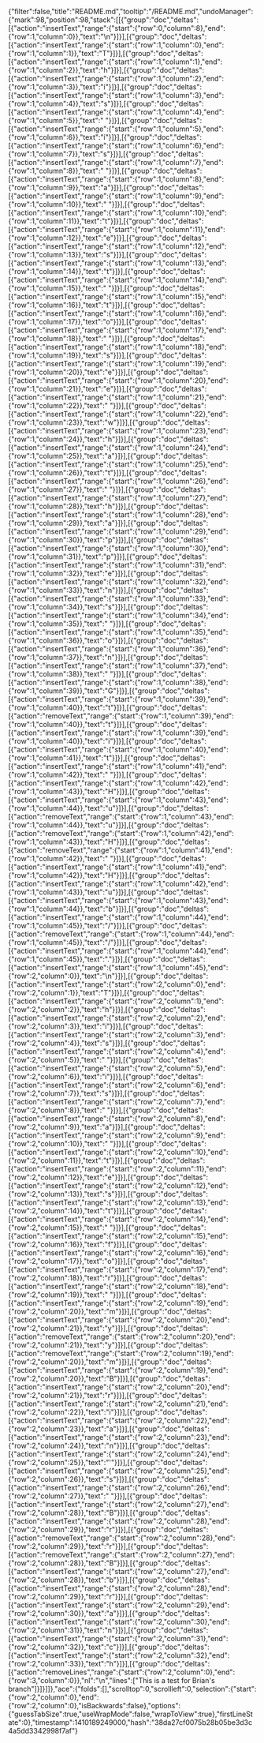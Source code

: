 {"filter":false,"title":"README.md","tooltip":"/README.md","undoManager":{"mark":98,"position":98,"stack":[[{"group":"doc","deltas":[{"action":"insertText","range":{"start":{"row":0,"column":8},"end":{"row":1,"column":0}},"text":"\n"}]}],[{"group":"doc","deltas":[{"action":"insertText","range":{"start":{"row":1,"column":0},"end":{"row":1,"column":1}},"text":"T"}]}],[{"group":"doc","deltas":[{"action":"insertText","range":{"start":{"row":1,"column":1},"end":{"row":1,"column":2}},"text":"h"}]}],[{"group":"doc","deltas":[{"action":"insertText","range":{"start":{"row":1,"column":2},"end":{"row":1,"column":3}},"text":"i"}]}],[{"group":"doc","deltas":[{"action":"insertText","range":{"start":{"row":1,"column":3},"end":{"row":1,"column":4}},"text":"s"}]}],[{"group":"doc","deltas":[{"action":"insertText","range":{"start":{"row":1,"column":4},"end":{"row":1,"column":5}},"text":" "}]}],[{"group":"doc","deltas":[{"action":"insertText","range":{"start":{"row":1,"column":5},"end":{"row":1,"column":6}},"text":"i"}]}],[{"group":"doc","deltas":[{"action":"insertText","range":{"start":{"row":1,"column":6},"end":{"row":1,"column":7}},"text":"s"}]}],[{"group":"doc","deltas":[{"action":"insertText","range":{"start":{"row":1,"column":7},"end":{"row":1,"column":8}},"text":" "}]}],[{"group":"doc","deltas":[{"action":"insertText","range":{"start":{"row":1,"column":8},"end":{"row":1,"column":9}},"text":"a"}]}],[{"group":"doc","deltas":[{"action":"insertText","range":{"start":{"row":1,"column":9},"end":{"row":1,"column":10}},"text":" "}]}],[{"group":"doc","deltas":[{"action":"insertText","range":{"start":{"row":1,"column":10},"end":{"row":1,"column":11}},"text":"t"}]}],[{"group":"doc","deltas":[{"action":"insertText","range":{"start":{"row":1,"column":11},"end":{"row":1,"column":12}},"text":"e"}]}],[{"group":"doc","deltas":[{"action":"insertText","range":{"start":{"row":1,"column":12},"end":{"row":1,"column":13}},"text":"s"}]}],[{"group":"doc","deltas":[{"action":"insertText","range":{"start":{"row":1,"column":13},"end":{"row":1,"column":14}},"text":"t"}]}],[{"group":"doc","deltas":[{"action":"insertText","range":{"start":{"row":1,"column":14},"end":{"row":1,"column":15}},"text":" "}]}],[{"group":"doc","deltas":[{"action":"insertText","range":{"start":{"row":1,"column":15},"end":{"row":1,"column":16}},"text":"t"}]}],[{"group":"doc","deltas":[{"action":"insertText","range":{"start":{"row":1,"column":16},"end":{"row":1,"column":17}},"text":"o"}]}],[{"group":"doc","deltas":[{"action":"insertText","range":{"start":{"row":1,"column":17},"end":{"row":1,"column":18}},"text":" "}]}],[{"group":"doc","deltas":[{"action":"insertText","range":{"start":{"row":1,"column":18},"end":{"row":1,"column":19}},"text":"s"}]}],[{"group":"doc","deltas":[{"action":"insertText","range":{"start":{"row":1,"column":19},"end":{"row":1,"column":20}},"text":"e"}]}],[{"group":"doc","deltas":[{"action":"insertText","range":{"start":{"row":1,"column":20},"end":{"row":1,"column":21}},"text":"e"}]}],[{"group":"doc","deltas":[{"action":"insertText","range":{"start":{"row":1,"column":21},"end":{"row":1,"column":22}},"text":" "}]}],[{"group":"doc","deltas":[{"action":"insertText","range":{"start":{"row":1,"column":22},"end":{"row":1,"column":23}},"text":"w"}]}],[{"group":"doc","deltas":[{"action":"insertText","range":{"start":{"row":1,"column":23},"end":{"row":1,"column":24}},"text":"h"}]}],[{"group":"doc","deltas":[{"action":"insertText","range":{"start":{"row":1,"column":24},"end":{"row":1,"column":25}},"text":"a"}]}],[{"group":"doc","deltas":[{"action":"insertText","range":{"start":{"row":1,"column":25},"end":{"row":1,"column":26}},"text":"t"}]}],[{"group":"doc","deltas":[{"action":"insertText","range":{"start":{"row":1,"column":26},"end":{"row":1,"column":27}},"text":" "}]}],[{"group":"doc","deltas":[{"action":"insertText","range":{"start":{"row":1,"column":27},"end":{"row":1,"column":28}},"text":"h"}]}],[{"group":"doc","deltas":[{"action":"insertText","range":{"start":{"row":1,"column":28},"end":{"row":1,"column":29}},"text":"a"}]}],[{"group":"doc","deltas":[{"action":"insertText","range":{"start":{"row":1,"column":29},"end":{"row":1,"column":30}},"text":"p"}]}],[{"group":"doc","deltas":[{"action":"insertText","range":{"start":{"row":1,"column":30},"end":{"row":1,"column":31}},"text":"p"}]}],[{"group":"doc","deltas":[{"action":"insertText","range":{"start":{"row":1,"column":31},"end":{"row":1,"column":32}},"text":"e"}]}],[{"group":"doc","deltas":[{"action":"insertText","range":{"start":{"row":1,"column":32},"end":{"row":1,"column":33}},"text":"n"}]}],[{"group":"doc","deltas":[{"action":"insertText","range":{"start":{"row":1,"column":33},"end":{"row":1,"column":34}},"text":"s"}]}],[{"group":"doc","deltas":[{"action":"insertText","range":{"start":{"row":1,"column":34},"end":{"row":1,"column":35}},"text":" "}]}],[{"group":"doc","deltas":[{"action":"insertText","range":{"start":{"row":1,"column":35},"end":{"row":1,"column":36}},"text":"o"}]}],[{"group":"doc","deltas":[{"action":"insertText","range":{"start":{"row":1,"column":36},"end":{"row":1,"column":37}},"text":"n"}]}],[{"group":"doc","deltas":[{"action":"insertText","range":{"start":{"row":1,"column":37},"end":{"row":1,"column":38}},"text":" "}]}],[{"group":"doc","deltas":[{"action":"insertText","range":{"start":{"row":1,"column":38},"end":{"row":1,"column":39}},"text":"G"}]}],[{"group":"doc","deltas":[{"action":"insertText","range":{"start":{"row":1,"column":39},"end":{"row":1,"column":40}},"text":"t"}]}],[{"group":"doc","deltas":[{"action":"removeText","range":{"start":{"row":1,"column":39},"end":{"row":1,"column":40}},"text":"t"}]}],[{"group":"doc","deltas":[{"action":"insertText","range":{"start":{"row":1,"column":39},"end":{"row":1,"column":40}},"text":"i"}]}],[{"group":"doc","deltas":[{"action":"insertText","range":{"start":{"row":1,"column":40},"end":{"row":1,"column":41}},"text":"t"}]}],[{"group":"doc","deltas":[{"action":"insertText","range":{"start":{"row":1,"column":41},"end":{"row":1,"column":42}},"text":" "}]}],[{"group":"doc","deltas":[{"action":"insertText","range":{"start":{"row":1,"column":42},"end":{"row":1,"column":43}},"text":"H"}]}],[{"group":"doc","deltas":[{"action":"insertText","range":{"start":{"row":1,"column":43},"end":{"row":1,"column":44}},"text":"u"}]}],[{"group":"doc","deltas":[{"action":"removeText","range":{"start":{"row":1,"column":43},"end":{"row":1,"column":44}},"text":"u"}]}],[{"group":"doc","deltas":[{"action":"removeText","range":{"start":{"row":1,"column":42},"end":{"row":1,"column":43}},"text":"H"}]}],[{"group":"doc","deltas":[{"action":"removeText","range":{"start":{"row":1,"column":41},"end":{"row":1,"column":42}},"text":" "}]}],[{"group":"doc","deltas":[{"action":"insertText","range":{"start":{"row":1,"column":41},"end":{"row":1,"column":42}},"text":"H"}]}],[{"group":"doc","deltas":[{"action":"insertText","range":{"start":{"row":1,"column":42},"end":{"row":1,"column":43}},"text":"u"}]}],[{"group":"doc","deltas":[{"action":"insertText","range":{"start":{"row":1,"column":43},"end":{"row":1,"column":44}},"text":"b"}]}],[{"group":"doc","deltas":[{"action":"insertText","range":{"start":{"row":1,"column":44},"end":{"row":1,"column":45}},"text":"/"}]}],[{"group":"doc","deltas":[{"action":"removeText","range":{"start":{"row":1,"column":44},"end":{"row":1,"column":45}},"text":"/"}]}],[{"group":"doc","deltas":[{"action":"insertText","range":{"start":{"row":1,"column":44},"end":{"row":1,"column":45}},"text":"."}]}],[{"group":"doc","deltas":[{"action":"insertText","range":{"start":{"row":1,"column":45},"end":{"row":2,"column":0}},"text":"\n"}]}],[{"group":"doc","deltas":[{"action":"insertText","range":{"start":{"row":2,"column":0},"end":{"row":2,"column":1}},"text":"T"}]}],[{"group":"doc","deltas":[{"action":"insertText","range":{"start":{"row":2,"column":1},"end":{"row":2,"column":2}},"text":"h"}]}],[{"group":"doc","deltas":[{"action":"insertText","range":{"start":{"row":2,"column":2},"end":{"row":2,"column":3}},"text":"i"}]}],[{"group":"doc","deltas":[{"action":"insertText","range":{"start":{"row":2,"column":3},"end":{"row":2,"column":4}},"text":"s"}]}],[{"group":"doc","deltas":[{"action":"insertText","range":{"start":{"row":2,"column":4},"end":{"row":2,"column":5}},"text":" "}]}],[{"group":"doc","deltas":[{"action":"insertText","range":{"start":{"row":2,"column":5},"end":{"row":2,"column":6}},"text":"i"}]}],[{"group":"doc","deltas":[{"action":"insertText","range":{"start":{"row":2,"column":6},"end":{"row":2,"column":7}},"text":"s"}]}],[{"group":"doc","deltas":[{"action":"insertText","range":{"start":{"row":2,"column":7},"end":{"row":2,"column":8}},"text":" "}]}],[{"group":"doc","deltas":[{"action":"insertText","range":{"start":{"row":2,"column":8},"end":{"row":2,"column":9}},"text":"a"}]}],[{"group":"doc","deltas":[{"action":"insertText","range":{"start":{"row":2,"column":9},"end":{"row":2,"column":10}},"text":" "}]}],[{"group":"doc","deltas":[{"action":"insertText","range":{"start":{"row":2,"column":10},"end":{"row":2,"column":11}},"text":"t"}]}],[{"group":"doc","deltas":[{"action":"insertText","range":{"start":{"row":2,"column":11},"end":{"row":2,"column":12}},"text":"e"}]}],[{"group":"doc","deltas":[{"action":"insertText","range":{"start":{"row":2,"column":12},"end":{"row":2,"column":13}},"text":"s"}]}],[{"group":"doc","deltas":[{"action":"insertText","range":{"start":{"row":2,"column":13},"end":{"row":2,"column":14}},"text":"t"}]}],[{"group":"doc","deltas":[{"action":"insertText","range":{"start":{"row":2,"column":14},"end":{"row":2,"column":15}},"text":" "}]}],[{"group":"doc","deltas":[{"action":"insertText","range":{"start":{"row":2,"column":15},"end":{"row":2,"column":16}},"text":"f"}]}],[{"group":"doc","deltas":[{"action":"insertText","range":{"start":{"row":2,"column":16},"end":{"row":2,"column":17}},"text":"o"}]}],[{"group":"doc","deltas":[{"action":"insertText","range":{"start":{"row":2,"column":17},"end":{"row":2,"column":18}},"text":"r"}]}],[{"group":"doc","deltas":[{"action":"insertText","range":{"start":{"row":2,"column":18},"end":{"row":2,"column":19}},"text":" "}]}],[{"group":"doc","deltas":[{"action":"insertText","range":{"start":{"row":2,"column":19},"end":{"row":2,"column":20}},"text":"m"}]}],[{"group":"doc","deltas":[{"action":"insertText","range":{"start":{"row":2,"column":20},"end":{"row":2,"column":21}},"text":"y"}]}],[{"group":"doc","deltas":[{"action":"removeText","range":{"start":{"row":2,"column":20},"end":{"row":2,"column":21}},"text":"y"}]}],[{"group":"doc","deltas":[{"action":"removeText","range":{"start":{"row":2,"column":19},"end":{"row":2,"column":20}},"text":"m"}]}],[{"group":"doc","deltas":[{"action":"insertText","range":{"start":{"row":2,"column":19},"end":{"row":2,"column":20}},"text":"B"}]}],[{"group":"doc","deltas":[{"action":"insertText","range":{"start":{"row":2,"column":20},"end":{"row":2,"column":21}},"text":"r"}]}],[{"group":"doc","deltas":[{"action":"insertText","range":{"start":{"row":2,"column":21},"end":{"row":2,"column":22}},"text":"i"}]}],[{"group":"doc","deltas":[{"action":"insertText","range":{"start":{"row":2,"column":22},"end":{"row":2,"column":23}},"text":"a"}]}],[{"group":"doc","deltas":[{"action":"insertText","range":{"start":{"row":2,"column":23},"end":{"row":2,"column":24}},"text":"n"}]}],[{"group":"doc","deltas":[{"action":"insertText","range":{"start":{"row":2,"column":24},"end":{"row":2,"column":25}},"text":"'"}]}],[{"group":"doc","deltas":[{"action":"insertText","range":{"start":{"row":2,"column":25},"end":{"row":2,"column":26}},"text":"s"}]}],[{"group":"doc","deltas":[{"action":"insertText","range":{"start":{"row":2,"column":26},"end":{"row":2,"column":27}},"text":" "}]}],[{"group":"doc","deltas":[{"action":"insertText","range":{"start":{"row":2,"column":27},"end":{"row":2,"column":28}},"text":"B"}]}],[{"group":"doc","deltas":[{"action":"insertText","range":{"start":{"row":2,"column":28},"end":{"row":2,"column":29}},"text":"r"}]}],[{"group":"doc","deltas":[{"action":"removeText","range":{"start":{"row":2,"column":28},"end":{"row":2,"column":29}},"text":"r"}]}],[{"group":"doc","deltas":[{"action":"removeText","range":{"start":{"row":2,"column":27},"end":{"row":2,"column":28}},"text":"B"}]}],[{"group":"doc","deltas":[{"action":"insertText","range":{"start":{"row":2,"column":27},"end":{"row":2,"column":28}},"text":"b"}]}],[{"group":"doc","deltas":[{"action":"insertText","range":{"start":{"row":2,"column":28},"end":{"row":2,"column":29}},"text":"r"}]}],[{"group":"doc","deltas":[{"action":"insertText","range":{"start":{"row":2,"column":29},"end":{"row":2,"column":30}},"text":"a"}]}],[{"group":"doc","deltas":[{"action":"insertText","range":{"start":{"row":2,"column":30},"end":{"row":2,"column":31}},"text":"n"}]}],[{"group":"doc","deltas":[{"action":"insertText","range":{"start":{"row":2,"column":31},"end":{"row":2,"column":32}},"text":"c"}]}],[{"group":"doc","deltas":[{"action":"insertText","range":{"start":{"row":2,"column":32},"end":{"row":2,"column":33}},"text":"h"}]}],[{"group":"doc","deltas":[{"action":"removeLines","range":{"start":{"row":2,"column":0},"end":{"row":3,"column":0}},"nl":"\n","lines":["This is a test for Brian's branch"]}]}]]},"ace":{"folds":[],"scrolltop":0,"scrollleft":0,"selection":{"start":{"row":2,"column":0},"end":{"row":2,"column":0},"isBackwards":false},"options":{"guessTabSize":true,"useWrapMode":false,"wrapToView":true},"firstLineState":0},"timestamp":1410189249000,"hash":"38da27cf0075b28b05be3d3c4a5dd3342998f7af"}